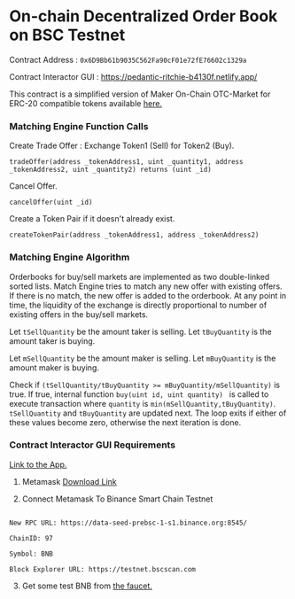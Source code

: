 # On-chain Decentralized Order Book on BSC Testnet

Contract Address : ```0x6D9Bb61b9035C562Fa90cF01e72fE76602c1329a```

Contract Interactor GUI : https://pedantic-ritchie-b4130f.netlify.app/

This contract is a simplified version of Maker On-Chain OTC-Market for ERC-20 compatible tokens available [here.](https://github.com/daifoundation/maker-otc)

### Matching Engine Function Calls

Create Trade Offer : Exchange Token1 (Sell) for Token2 (Buy).

```tradeOffer(address _tokenAddress1, uint _quantity1, address _tokenAddress2, uint _quantity2) returns (uint _id)```

Cancel Offer.

```cancelOffer(uint _id) ```

Create a Token Pair if it doesn't already exist.

```createTokenPair(address _tokenAddress1, address _tokenAddress2) ```


### Matching Engine Algorithm

Orderbooks for buy/sell markets are implemented as two double-linked sorted lists. Match Engine tries to match any new offer with existing offers. If there is no match, the new offer is added to the orderbook. At any point in time, the liquidity of the exchange is directly proportional to number of existing offers in the buy/sell markets.

Let `tSellQuantity` be the amount taker is selling.
Let `tBuyQuantity` is the amount taker is buying.

Let `mSellQuantity` be the amount maker is selling.
Let `mBuyQuantity` is the amount maker is buying.

Check if `(tSellQuantity/tBuyQuantity >= mBuyQuantity/mSellQuantity)` is true. If true, internal function `buy(uint id, uint quantity) ` is called to execute transaction where `quantity` is `min(mSellQuantity,tBuyQuantity)`. `tSellQuantity` and `tBuyQuantity` are updated next. The loop exits if either of these values become zero, otherwise the next iteration is done.

### Contract Interactor GUI Requirements

[Link to the App.](https://pedantic-ritchie-b4130f.netlify.app/)

1. Metamask [Download Link](https://metamask.io/)

2. Connect Metamask To Binance Smart Chain Testnet

```Network Name: Smart Chain - Testnet

New RPC URL: https://data-seed-prebsc-1-s1.binance.org:8545/

ChainID: 97

Symbol: BNB

Block Explorer URL: https://testnet.bscscan.com
```

3. Get some test BNB from [the faucet.](https://testnet.binance.org/faucet-smart)
